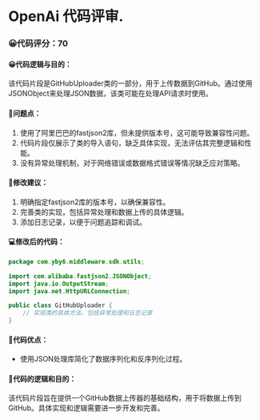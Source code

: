 # OpenAi 代码评审.
### 😀代码评分：70
#### 😀代码逻辑与目的：
该代码片段是GitHubUploader类的一部分，用于上传数据到GitHub。通过使用JSONObject来处理JSON数据，该类可能在处理API请求时使用。

#### 🤔问题点：
1. 使用了阿里巴巴的fastjson2库，但未提供版本号，这可能导致兼容性问题。
2. 代码片段仅展示了类的导入语句，缺乏具体实现，无法评估其完整逻辑和性能。
3. 没有异常处理机制，对于网络错误或数据格式错误等情况缺乏应对策略。

#### 🎯修改建议：
1. 明确指定fastjson2库的版本号，以确保兼容性。
2. 完善类的实现，包括异常处理和数据上传的具体逻辑。
3. 添加日志记录，以便于问题追踪和调试。

#### 💻修改后的代码：
```java
package com.yby6.middleware.sdk.utils;

import com.alibaba.fastjson2.JSONObject;
import java.io.OutputStream;
import java.net.HttpURLConnection;

public class GitHubUploader {
    // 实现类的具体方法，包括异常处理和日志记录
}
```

#### 🌟代码优点：
- 使用JSON处理库简化了数据序列化和反序列化过程。

#### 📝代码的逻辑和目的：
该代码片段旨在提供一个GitHub数据上传器的基础结构，用于将数据上传到GitHub。具体实现和逻辑需要进一步开发和完善。
